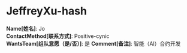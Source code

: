 # JeffreyXu-hash

**Name[姓名]**: Jo  
**ContactMethod[联系方式]**: Positive-cynic  
**WantsTeam[组队意愿（是/否）]**: 是
**Comment[备注]**: 智能（AI）合约开发  
